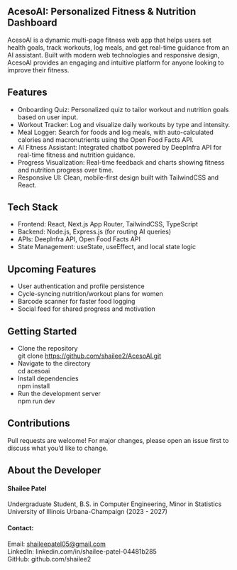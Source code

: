 ## AcesoAI: Personalized Fitness & Nutrition Dashboard
AcesoAI is a dynamic multi-page fitness web app that helps users set health goals, track workouts, log meals, and get real-time guidance from an AI assistant. Built with modern web technologies and responsive design, AcesoAI provides an engaging and intuitive platform for anyone looking to improve their fitness.

## Features
- Onboarding Quiz: Personalized quiz to tailor workout and nutrition goals based on user input.
- Workout Tracker: Log and visualize daily workouts by type and intensity.
- Meal Logger: Search for foods and log meals, with auto-calculated calories and macronutrients using the Open Food Facts API.
- AI Fitness Assistant: Integrated chatbot powered by DeepInfra API for real-time fitness and nutrition guidance.
- Progress Visualization: Real-time feedback and charts showing fitness and nutrition progress over time.
- Responsive UI: Clean, mobile-first design built with TailwindCSS and React.

## Tech Stack
- Frontend: React, Next.js App Router, TailwindCSS, TypeScript
- Backend: Node.js, Express.js (for routing AI queries)
- APIs: DeepInfra API, Open Food Facts API
- State Management: useState, useEffect, and local state logic

## Upcoming Features
- User authentication and profile persistence
- Cycle-syncing nutrition/workout plans for women
- Barcode scanner for faster food logging
- Social feed for shared progress and motivation

## Getting Started
- Clone the repository <br>
git clone https://github.com/shailee2/AcesoAI.git
- Navigate to the directory  <br>
cd acesoai
- Install dependencies <br>
npm install
- Run the development server <br>
npm run dev

## Contributions
Pull requests are welcome! For major changes, please open an issue first to discuss what you’d like to change.

## About the Developer
#### Shailee Patel 
Undergraduate Student, B.S. in Computer Engineering, Minor in Statistics <br>
University of Illinois Urbana-Champaign (2023 - 2027) <br>
#### Contact: 
Email: shaileepatel05@gmail.com <br>
LinkedIn: linkedin.com/in/shailee-patel-04481b285 <br>
GitHub: github.com/shailee2
